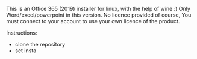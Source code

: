 This is an Office 365 (2019) installer for linux, with the help of wine :)
Only Word/excel/powerpoint in this version.
No licence provided of course, You must connect to your account to use your own licence of the product.

Instructions:
- clone the repository
- set insta


